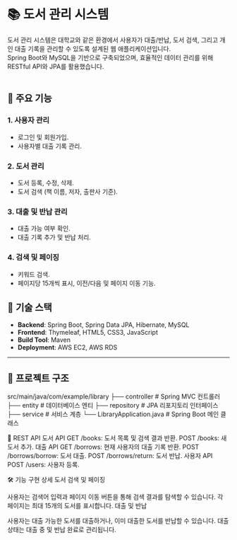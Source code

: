 # 📚 도서 관리 시스템

도서 관리 시스템은 대학교와 같은 환경에서 사용자가 대출/반납, 도서 검색, 그리고 개인 대출 기록을 관리할 수 있도록 설계된 웹 애플리케이션입니다. <br>
Spring Boot와 MySQL을 기반으로 구축되었으며, 효율적인 데이터 관리를 위해 RESTful API와 JPA를 활용했습니다.
<br><br>

## 🌟 주요 기능

### 1. 사용자 관리
- 로그인 및 회원가입.
- 사용자별 대출 기록 관리.

### 2. 도서 관리
- 도서 등록, 수정, 삭제.
- 도서 검색 (책 이름, 저자, 출판사 기준).

### 3. 대출 및 반납 관리
- 대출 가능 여부 확인.
- 대출 기록 추가 및 반납 처리.

### 4. 검색 및 페이징
- 키워드 검색.
- 페이지당 15개씩 표시, 이전/다음 및 페이지 이동 기능.


## 🔧 기술 스택

- **Backend**: Spring Boot, Spring Data JPA, Hibernate, MySQL
- **Frontend**: Thymeleaf, HTML5, CSS3, JavaScript
- **Build Tool**: Maven
- **Deployment**: AWS EC2, AWS RDS

---

## 📂 프로젝트 구조
src/main/java/com/example/library 
├── controller # Spring MVC 컨트롤러 
├── entity # 데이터베이스 엔티 
├── repository # JPA 리포지토리 인터페이스 
├── service # 서비스 계층 
└── LibraryApplication.java # Spring Boot 메인 클래스


🚀 REST API
도서 API
GET /books: 도서 목록 및 검색 결과 반환.
POST /books: 새 도서 추가.
대출 API
GET /borrows: 현재 사용자의 대출 기록 반환.
POST /borrows/borrow: 도서 대출.
POST /borrows/return: 도서 반납.
사용자 API
POST /users: 사용자 등록.

🛠️ 기능 구현 상세
도서 검색 및 페이징

사용자는 검색어 입력과 페이지 이동 버튼을 통해 검색 결과를 탐색할 수 있습니다.
각 페이지는 최대 15개의 도서를 표시합니다.
대출 및 반납

사용자는 대출 가능한 도서를 대출하거나, 이미 대출한 도서를 반납할 수 있습니다.
대출 상태는 대출 중 및 반납 완료로 관리됩니다.

